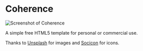 # Coherence

![Screenshot of Coherence](screenshot.png)

A simple free HTML5 template for personal or commercial use.

Thanks to [Unsplash](http://unsplash.com) for images and [Socicon](http://www.socicon.com/) for icons.
